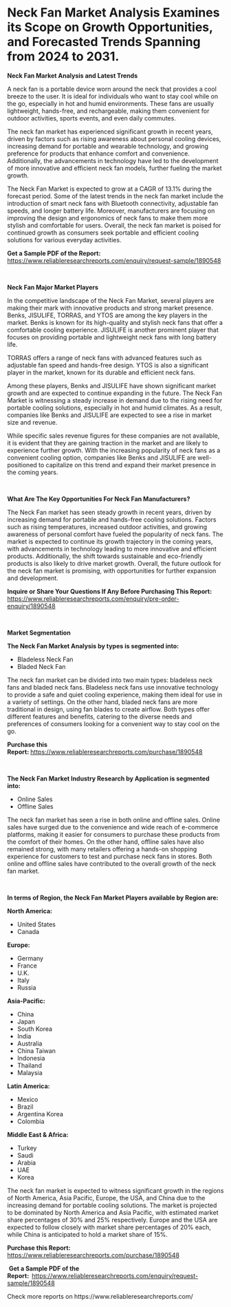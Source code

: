 <p><h1>Neck Fan Market Analysis Examines its Scope on Growth Opportunities, and Forecasted Trends Spanning from 2024 to 2031.</h1></p><p><strong>Neck Fan Market Analysis and Latest Trends</strong></p>
<p><p>A neck fan is a portable device worn around the neck that provides a cool breeze to the user. It is ideal for individuals who want to stay cool while on the go, especially in hot and humid environments. These fans are usually lightweight, hands-free, and rechargeable, making them convenient for outdoor activities, sports events, and even daily commutes.</p><p>The neck fan market has experienced significant growth in recent years, driven by factors such as rising awareness about personal cooling devices, increasing demand for portable and wearable technology, and growing preference for products that enhance comfort and convenience. Additionally, the advancements in technology have led to the development of more innovative and efficient neck fan models, further fueling the market growth.</p><p>The Neck Fan Market is expected to grow at a CAGR of 13.1% during the forecast period. Some of the latest trends in the neck fan market include the introduction of smart neck fans with Bluetooth connectivity, adjustable fan speeds, and longer battery life. Moreover, manufacturers are focusing on improving the design and ergonomics of neck fans to make them more stylish and comfortable for users. Overall, the neck fan market is poised for continued growth as consumers seek portable and efficient cooling solutions for various everyday activities.</p></p>
<p><strong>Get a Sample PDF of the Report:&nbsp;</strong> <a href="https://www.reliableresearchreports.com/enquiry/request-sample/1890548">https://www.reliableresearchreports.com/enquiry/request-sample/1890548</a></p>
<p>&nbsp;</p>
<p><strong>Neck Fan Major Market Players</strong></p>
<p><p>In the competitive landscape of the Neck Fan Market, several players are making their mark with innovative products and strong market presence. Benks, JISULIFE, TORRAS, and YTOS are among the key players in the market. Benks is known for its high-quality and stylish neck fans that offer a comfortable cooling experience. JISULIFE is another prominent player that focuses on providing portable and lightweight neck fans with long battery life.</p><p>TORRAS offers a range of neck fans with advanced features such as adjustable fan speed and hands-free design. YTOS is also a significant player in the market, known for its durable and efficient neck fans.</p><p>Among these players, Benks and JISULIFE have shown significant market growth and are expected to continue expanding in the future. The Neck Fan Market is witnessing a steady increase in demand due to the rising need for portable cooling solutions, especially in hot and humid climates. As a result, companies like Benks and JISULIFE are expected to see a rise in market size and revenue.</p><p>While specific sales revenue figures for these companies are not available, it is evident that they are gaining traction in the market and are likely to experience further growth. With the increasing popularity of neck fans as a convenient cooling option, companies like Benks and JISULIFE are well-positioned to capitalize on this trend and expand their market presence in the coming years.</p></p>
<p>&nbsp;</p>
<p><strong>What Are The Key Opportunities For Neck Fan Manufacturers?</strong></p>
<p><p>The Neck Fan market has seen steady growth in recent years, driven by increasing demand for portable and hands-free cooling solutions. Factors such as rising temperatures, increased outdoor activities, and growing awareness of personal comfort have fueled the popularity of neck fans. The market is expected to continue its growth trajectory in the coming years, with advancements in technology leading to more innovative and efficient products. Additionally, the shift towards sustainable and eco-friendly products is also likely to drive market growth. Overall, the future outlook for the neck fan market is promising, with opportunities for further expansion and development.</p></p>
<p><strong>Inquire or Share Your Questions If Any Before Purchasing This Report:</strong> <a href="https://www.reliableresearchreports.com/enquiry/pre-order-enquiry/1890548">https://www.reliableresearchreports.com/enquiry/pre-order-enquiry/1890548</a></p>
<p>&nbsp;</p>
<p><strong>Market Segmentation</strong></p>
<p><strong>The Neck Fan Market Analysis by types is segmented into:</strong></p>
<p><ul><li>Bladeless Neck Fan</li><li>Bladed Neck Fan</li></ul></p>
<p><p>The neck fan market can be divided into two main types: bladeless neck fans and bladed neck fans. Bladeless neck fans use innovative technology to provide a safe and quiet cooling experience, making them ideal for use in a variety of settings. On the other hand, bladed neck fans are more traditional in design, using fan blades to create airflow. Both types offer different features and benefits, catering to the diverse needs and preferences of consumers looking for a convenient way to stay cool on the go.</p></p>
<p><strong>Purchase this Report:&nbsp;</strong><a href="https://www.reliableresearchreports.com/purchase/1890548">https://www.reliableresearchreports.com/purchase/1890548</a></p>
<p>&nbsp;</p>
<p><strong>The Neck Fan Market Industry Research by Application is segmented into:</strong></p>
<p><ul><li>Online Sales</li><li>Offline Sales</li></ul></p>
<p><p>The neck fan market has seen a rise in both online and offline sales. Online sales have surged due to the convenience and wide reach of e-commerce platforms, making it easier for consumers to purchase these products from the comfort of their homes. On the other hand, offline sales have also remained strong, with many retailers offering a hands-on shopping experience for customers to test and purchase neck fans in stores. Both online and offline sales have contributed to the overall growth of the neck fan market.</p></p>
<p>&nbsp;</p>
<p><strong>In terms of Region, the Neck Fan Market Players available by Region are:</strong></p>
<p>
    <p> <strong> North America: </strong>
        <ul>
            <li>United States</li>
            <li>Canada</li>
        </ul>
        </p> 
    <p> <strong> Europe: </strong>
        <ul>
            <li>Germany</li>
            <li>France</li>
            <li>U.K.</li>
            <li>Italy</li>
            <li>Russia</li>
        </ul>
        </p> 
    <p> <strong> Asia-Pacific: </strong>
        <ul>
            <li>China</li>
            <li>Japan</li>
            <li>South Korea</li>
            <li>India</li>
            <li>Australia</li>
            <li>China Taiwan</li>
            <li>Indonesia</li>
            <li>Thailand</li>
            <li>Malaysia</li>
        </ul>
        </p> 
    <p> <strong> Latin America: </strong>
        <ul>
            <li>Mexico</li>
            <li>Brazil</li>
            <li>Argentina Korea</li>
            <li>Colombia</li>
        </ul>
        </p> 
    <p> <strong> Middle East & Africa: </strong>
        <ul>
            <li>Turkey</li>
            <li>Saudi</li>
            <li>Arabia</li>
            <li>UAE</li>
            <li>Korea</li>
        </ul>
    </p>
    </p>
<p><p>The neck fan market is expected to witness significant growth in the regions of North America, Asia Pacific, Europe, the USA, and China due to the increasing demand for portable cooling solutions. The market is projected to be dominated by North America and Asia Pacific, with estimated market share percentages of 30% and 25% respectively. Europe and the USA are expected to follow closely with market share percentages of 20% each, while China is anticipated to hold a market share of 15%.</p></p>
<p><strong>Purchase this Report: </strong><a href="https://www.reliableresearchreports.com/purchase/1890548">https://www.reliableresearchreports.com/purchase/1890548</a></p>
<p>&nbsp;<strong>Get a Sample PDF of the Report:&nbsp;&nbsp;</strong><a href="https://www.reliableresearchreports.com/enquiry/request-sample/1890548">https://www.reliableresearchreports.com/enquiry/request-sample/1890548</a></p>
<p><strong></strong></p>
<p>Check more reports on https://www.reliableresearchreports.com/</p>